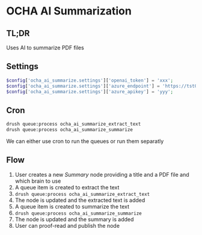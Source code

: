 # OCHA AI Summarization

## TL;DR

Uses AI to summarize PDF files

## Settings

```php
$config['ocha_ai_summarize.settings']['openai_token'] = 'xxx';
$config['ocha_ai_summarize.settings']['azure_endpoint'] = 'https://tst003.openai.azure.com/openai/deployments/tst003/chat/completions?api-version=2023-03-15-preview';
$config['ocha_ai_summarize.settings']['azure_apikey'] = 'yyy';
```

## Cron

```bash
drush queue:process ocha_ai_summarize_extract_text
drush queue:process ocha_ai_summarize_summarize
```

We can either use cron to run the queues or run them separatly

## Flow

1. User creates a new *Summary* node providing a title and a PDF file and which brain to use
2. A queue item is created to extract the text
3. `drush queue:process ocha_ai_summarize_extract_text`
4. The node is updated and the extracted text is added
5. A queue item is created to summarize the text
6. `drush queue:process ocha_ai_summarize_summarize`
7. The node is updated and the summary is added
8. User can proof-read and publish the node
